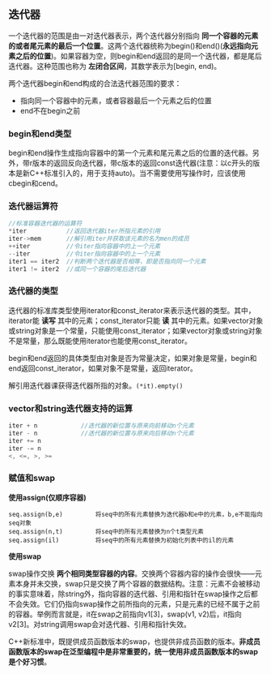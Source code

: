 ## 迭代器

一个迭代器的范围是由一对迭代器表示，两个迭代器分别指向 **同一个容器的元素的或者尾元素的最后一个位置**。这两个迭代器统称为begin()和end()(**永远指向元素之后的位置**)。如果容器为空，则begin和end返回的是同一个迭代器，都是尾后迭代器。这种范围也称为 **左闭合区间**，其数学表示为[begin, end)。

两个迭代器begin和end构成的合法迭代器范围的要求：

+ 指向同一个容器中的元素，或者容器最后一个元素之后的位置
+ end不在begin之前

### begin和end类型

begin和end操作生成指向容器中的第一个元素和尾元素之后的位置的迭代器。另外，带r版本的返回反向迭代器，带c版本的返回const迭代器(注意：以c开头的版本是新C++标准引入的，用于支持auto)。当不需要使用写操作时，应该使用cbegin和cend。

### 迭代器运算符

```c++
//标准容器迭代器的运算符
*iter           //返回迭代器iter所指元素的引用
iter->mem       //解引用iter并获取该元素的名为men的成员
++iter          //令iter指向容器中的上一个元素
--iter          //令iter指向容器中的上一个元素
iter1 == iter2  //判断两个迭代器是否相等，即是否指向同一个元素
iter1 != iter2  //或同一个容器的尾后迭代器
```

### 迭代器的类型

迭代器的标准库类型使用iterator和const_iterator来表示迭代器的类型。其中，iterator能 **读写** 其中的元素；const_iterator只能 **读** 其中的元素。如果vector对象或string对象是一个常量，只能使用const_iterator；如果vector对象或string对象不是常量，那么既能使用iterator也能使用const_iterator。

begin和end返回的具体类型由对象是否为常量决定，如果对象是常量，begin和end返回const_iterator，如果对象不是常量，返回iterator。

解引用迭代器课获得迭代器所指的对象。`(*it).empty()`

### vector和string迭代器支持的运算

```c++
iter + n            //迭代器的新位置与原来向前移动n个元素
iter - n            //迭代器的新位置与原来向后移动n个元素
iter += n
iter -= n
<, <=, >, >=
```

### 赋值和swap

**使用assign(仅顺序容器)**

```
seq.assign(b,e)         将seq中的所有元素替换为迭代器b和e中的元素，b,e不能指向seq对象
seq.assign(n,t)         将seq中的所有元素替换为n个t类型元素
seq.assign(il)          将seq中的所有元素替换为初始化列表中的il的元素
```

**使用swap**

swap操作交换 **两个相同类型容器的内容**。交换两个容器内容的操作会很快——元素本身并未交换，swap只是交换了两个容器的数据结构。注意：元素不会被移动的事实意味着，除string外，指向容器的迭代器、引用和指针在swap操作之后都不会失效。它们仍指向swap操作之前所指向的元素，只是元素的已经不属于之前的容器。举例而言就是，it在swap之前指向v1[3]，swap(v1, v2)后，it指向v2[3]。对string调用swap会对迭代器、引用和指针失效。

C++新标准中，既提供成员函数版本的swap，也提供非成员函数的版本。**非成员函数版本的swap在泛型编程中是非常重要的，统一使用非成员函数版本的swap是个好习惯**。
